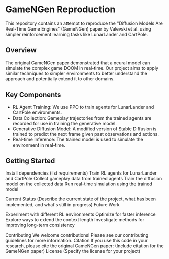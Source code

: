
# GameNGen Reproduction
This repository contains an attempt to reproduce the "Diffusion Models Are Real-Time Game Engines" (GameNGen) paper by Valevski et al. using simpler reinforcement learning tasks like LunarLander and CartPole.
## Overview
The original GameNGen paper demonstrated that a neural model can simulate the complex game DOOM in real-time. Our project aims to apply similar techniques to simpler environments to better understand the approach and potentially extend it to other domains.
## Key Components
- RL Agent Training: We use PPO to train agents for LunarLander and CartPole environments.
- Data Collection: Gameplay trajectories from the trained agents are recorded for use in training the generative model.
- Generative Diffusion Model: A modified version of Stable Diffusion is trained to predict the next frame given past observations and actions.
- Real-time Inference: The trained model is used to simulate the environment in real-time.





## Getting Started

Install dependencies (list requirements)
Train RL agents for LunarLander and CartPole
Collect gameplay data from trained agents
Train the diffusion model on the collected data
Run real-time simulation using the trained model

Current Status
(Describe the current state of the project, what has been implemented, and what's still in progress)
Future Work

Experiment with different RL environments
Optimize for faster inference
Explore ways to extend the context length
Investigate methods for improving long-term consistency

Contributing
We welcome contributions! Please see our contributing guidelines for more information.
Citation
If you use this code in your research, please cite the original GameNGen paper:
(Include citation for the GameNGen paper)
License
(Specify the license for your project)